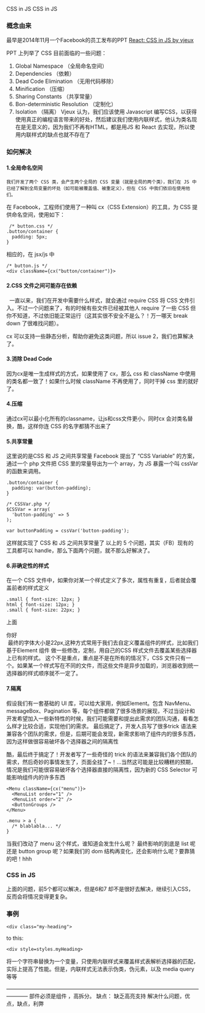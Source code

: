 CSS in JS
CSS in JS 
### 概念由来

最早是2014年11月一个Facebook的员工发布的PPT [React: CSS in JS by vjeux](https://speakerdeck.com/vjeux/react-css-in-js) 

PPT 上列举了 CSS 目前面临的一些问题：
1. Global Namespace （全局命名空间）
2. Dependencies （依赖）
3. Dead Code Elimination （无用代码移除）
4. Minification （压缩）
5. Sharing Constants （共享常量）
6. Bon-deterministic Resolution （定制化）
7. Isolation （隔离）
Vjeux 认为，我们应该使用 Javascript 编写CSS，以获得使用真正的编程语言带来的好处，然后建议我们使用内联样式，他认为类名现在是无意义的，因为我们不再有HTML，都是用JS 和 React 去实现，所以使用内联样式的缺点也就不存在了

### 如何解决
 #### 1.全局命名空间
    我们开发了两个 CSS 类，会产生两个全局的 CSS 变量（就是全局的两个类），我们在 JS 中已经了解到全局变量的坏处（如可能被覆盖值、被重定义），但在 CSS 中我们依旧在使用他们。
   在 Facebook，工程师们使用了一种叫 cx（CSS Extension）的工具，为 CSS 提供命名空间，使用如下：
```
 /* button.css */
.button/container {
  padding: 5px;
}
```
 
  相应的，在 jsx/js 中
```
/* button.js */
<div className={cx("button/container")}>
```
#### 2.CSS 文件之间可能存在依赖
   一直以来，我们在开发中需要什么样式，就会通过 require CSS 将 CSS 文件引入。不过一个问题来了，有的时候有些文件已经被其他人 require 了一些 CSS 但你不知道，不过依旧能正常运行（这其实很不安全不是么？！万一哪天 break down 了很难找问题）。

cx 可以支持一些静态分析，帮助你避免这类问题，所以 issue 2，我们也算解决了。
#### 3.消除 Dead Code

因为cx是唯一生成样式的方式，如果使用了 cx，那么 css 和 className 中使用的类名都一致了！如果什么时候 className 不再使用了，同时干掉 css 里的就好了。
#### 4.压缩
通过cx可以最小化所有的classname，让js和css文件更小，同时cx 会对类名替换，酷，这样你连 CSS 的名字都猜不出来了
#### 5.共享常量
这里说的是CSS 和 JS 之间共享常量
Facebook 提出了 “CSS Variable” 的方案，通过一个 php 文件把 CSS 里的常量导出为一个 array，为 JS 暴露一个叫 cssVar 的函数来调用。
```
.button/container {
  padding: var(button-padding);
}
```
```
/* CSSVar.php */
$CSSVar = array(
  'button-padding' => 5
);
```
```
var buttonPadding = cssVar('button-padding');
```
这样就实现了 CSS 和 JS 之间共享常量了
以上的 5 个问题，其实（FB）现有的工具都可以 handle，那么下面两个问题，就不那么好解决了。
#### 6.非确定性的样式
在一个 CSS 文件中，如果你对某一个样式定义了多次，属性有重复，后者就会覆盖前者的样式定义
```
.small { font-size: 12px; }
html { font-size: 12px; }
.small { font-size: 22px; }
```
上面 <div lcass="small"> 你好</div>  最终的字体大小是22px,这种方式常用于我们去自定义覆盖组件的样式，比如我们基于Element 组件 做一些修改，定制，用自己的CSS 样式文件去覆盖某些选择器上已有的样式。
这个不是重点，重点是不是在所有的情况下，CSS 文件只有一个。如果某一个样式写在不同的文件，而这些文件是异步加载的，浏览器收到统一选择器的样式顺序就不一定了。
#### 7.隔离
假设我们有一套基础的 UI 库，可以给大家用，例如Element。包含 NavMenu、messageBox、Pagination 等，每个组件都做了很多场景的展现，不过当设计和开发希望加入一些新特性的时候，我们可能需要和提出此需求的团队沟通，看看怎么样才比较合适，实现他们的需求。
最后搞定了，开发人员写了很多trick 语法来兼容各个团队的需求，但是，后期可能会发现，新需求影响了组件内的很多东西，因为这样做很容易破坏各个选择器之间的隔离性

酷，最后终于搞定了！开发者写了一些奇怪的 trick 的语法来兼容我们各个团队的需求，然后奇妙的事情发生了，页面全挂了~！…当然这可能是比较糟糕的预期，情况是我们可能很容易破坏各个选择器直接的隔离性，因为新的 CSS Selector 可能影响组件内的许多东西
```
<Menu className={cx("menu")}>
  <MenuList order="1" />
  <MenuList order="2" />
  <ButtonGroups />
</Menu>
```
```
.menu > a {
  /* blablabla... */
}
```
当我们改动了 menu 这个样式，谁知道会发生什么呢？<a> 最终影响的到底是 list 呢还是 button group 呢？如果我们的 dom 结构再变化，还会影响什么呢？要靠猜的吧！hhh

### CSS in JS
上面的问题，前5个都可以解决，但是6和7 却不是很好去解决，继续引入CSS，反而会将情况变得更复杂。

### 事例
`<div class="my-heading">`

to this:

`<div style=styles.myHeading>`

将一个字符串替换为一个变量，只使用内联样式来覆盖样式表解析选择器的匹配，实际上提高了性能。但是，内联样式无法表示伪类，伪元素，以及 media query 等等

————————————————————————————————————————
部件必须是组件 ，高拆分。
缺点：
缺乏高亮支持
解决什么问题，优点，缺点，利弊
